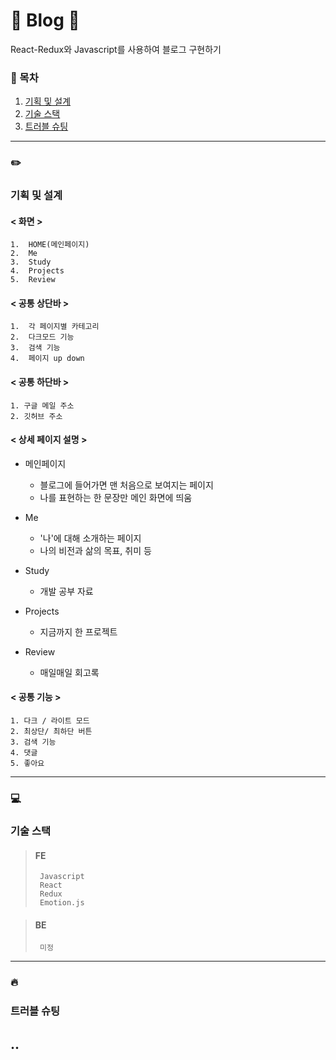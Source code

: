 # 🍔 Blog 🍔  
React-Redux와 Javascript를 사용하여 블로그 구현하기 

### 📗 목차
1. [기획 및 설계](#기획-및-설계)
2. [기술 스택](#기술-스택)
3. [트러블 슈팅](#트러블-슈팅)
-------------                                                

### ✏️
### 기획 및 설계
#### < 화면 > 
    1.  HOME(메인페이지)
    2.  Me 
    3.  Study
    4.  Projects
    5.  Review
 
#### < 공통 상단바 >
    1.  각 페이지별 카테고리
    2.  다크모드 기능
    3.  검색 기능
    4.  페이지 up down

 
#### < 공통 하단바 > 
    1. 구글 메일 주소
    2. 깃허브 주소
    

#### < 상세 페이지 설명 > 
* 메인페이지
  *  블로그에 들어가면 맨 처음으로 보여지는 페이지 
  *  나를 표현하는 한 문장만 메인 화면에 띄움
      
* Me
  * '나'에 대해 소개하는 페이지 
  * 나의 비전과 삶의 목표, 취미 등 
      
* Study
  * 개발 공부 자료
       
* Projects
  * 지금까지 한 프로젝트  

* Review
  * 매일매일 회고록


#### < 공통 기능 >
    1. 다크 / 라이트 모드
    2. 최상단/ 최하단 버튼 
    3. 검색 기능
    4. 댓글 
    5. 좋아요 

-------------    
### 💻
### 기술 스택
>#### FE
>      Javascript
>      React
>      Redux
>      Emotion.js

>#### BE
>      미정   

-------------  
### 🔥
### 트러블 슈팅
..
-------------

